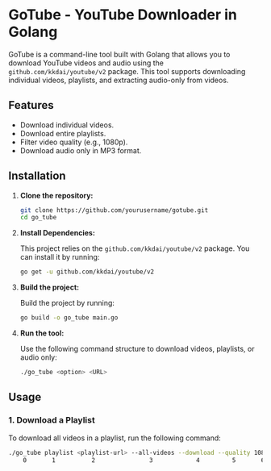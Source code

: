 # GoTube - YouTube Downloader in Golang

GoTube is a command-line tool built with Golang that allows you to download YouTube videos and audio using the `github.com/kkdai/youtube/v2` package. This tool supports downloading individual videos, playlists, and extracting audio-only from videos.

## Features
- Download individual videos.
- Download entire playlists.
- Filter video quality (e.g., 1080p).
- Download audio only in MP3 format.

## Installation

1. **Clone the repository:**

    ```bash
    git clone https://github.com/yourusername/gotube.git
    cd go_tube
    ```

2. **Install Dependencies:**

    This project relies on the `github.com/kkdai/youtube/v2` package. You can install it by running:

    ```bash
    go get -u github.com/kkdai/youtube/v2
    ```

3. **Build the project:**

    Build the project by running:

    ```bash
    go build -o go_tube main.go
    ```

4. **Run the tool:**

    Use the following command structure to download videos, playlists, or audio only:

    ```bash
    ./go_tube <option> <URL>
    ```

## Usage

### 1. Download a Playlist
To download all videos in a playlist, run the following command:

```bash
./go_tube playlist <playlist-url> --all-videos --download --quality 1080p
    0       1          2               3            4         5       6

```